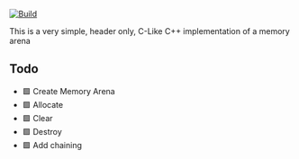 [![Build](https://github.com/pbentes/Arena/actions/workflows/build.yml/badge.svg)](https://github.com/pbentes/Arena/actions/workflows/build.yml)

This is a very simple, header only, C-Like C++ implementation of a memory arena

## Todo

- 🟩 Create Memory Arena
- 🟩 Allocate
- 🟩 Clear
- 🟩 Destroy
- 🟩 Add chaining
